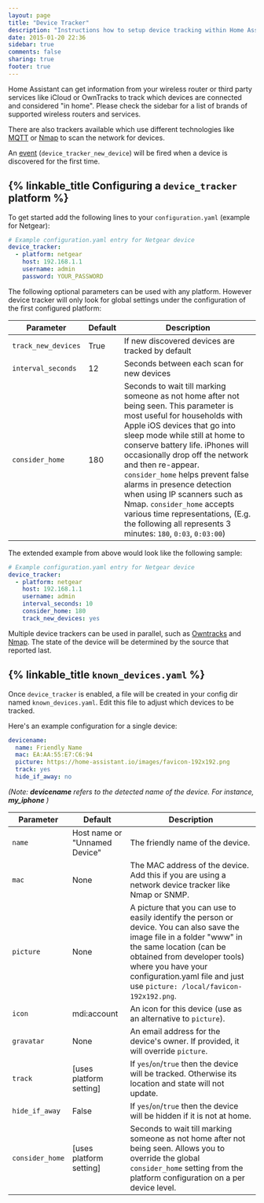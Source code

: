 ```yaml
---
layout: page
title: "Device Tracker"
description: "Instructions how to setup device tracking within Home Assistant."
date: 2015-01-20 22:36
sidebar: true
comments: false
sharing: true
footer: true
---
```


Home Assistant can get information from your wireless router or third party services like iCloud or OwnTracks to track which devices are connected and considered "in home". Please check the sidebar for a list of  brands of supported wireless routers and services.

There are also trackers available which use different technologies like [MQTT](/components/mqtt/) or [Nmap](/components/device_tracker.nmap_tracker/) to scan the network for devices.

An [event](/getting-started/automation-trigger/#event-trigger) (`device_tracker_new_device`) will be fired when a device is discovered for the first time. 

## {% linkable_title Configuring a `device_tracker` platform %}

To get started add the following lines to your `configuration.yaml` (example for Netgear):

```yaml
# Example configuration.yaml entry for Netgear device
device_tracker:
  - platform: netgear
    host: 192.168.1.1
    username: admin
    password: YOUR_PASSWORD
```

The following optional parameters can be used with any platform. However device tracker will only look for global settings under the configuration of the first configured platform:

| Parameter           | Default | Description                                                                                                                                                                                                                                                                                                                                                                               |
|---------------------|---------|-------------------------------------------------------------------------------------------------------------------------------------------------------------------------------------------------------------------------------------------------------------------------------------------------------------------------------------------------------------------------------------------|
| `track_new_devices` | True    | If new discovered devices are tracked by default                                                                                                                                                                                                                                                                                                                                          |
| `interval_seconds`  | 12      | Seconds between each scan for new devices                                                                                                                                                                                                                                                                                                                                                 |
| `consider_home`     | 180     | Seconds to wait till marking someone as not home after not being seen. This parameter is most useful for households with Apple iOS devices that go into sleep mode while still at home to conserve battery life. iPhones will occasionally drop off the network and then re-appear. `consider_home` helps prevent false alarms in presence detection when using IP scanners such as Nmap. `consider_home` accepts various time representations, (E.g. the following all represents 3 minutes: `180`, `0:03`, `0:03:00`)  |

The extended example from above would look like the following sample:

```yaml
# Example configuration.yaml entry for Netgear device
device_tracker:
  - platform: netgear
    host: 192.168.1.1
    username: admin
    interval_seconds: 10
    consider_home: 180
    track_new_devices: yes
```

Multiple device trackers can be used in parallel, such as [Owntracks](/components/device_tracker.owntracks/#using-owntracks-with-other-device-trackers) and [Nmap](/components/device_tracker.nmap_tracker/). The state of the device will be determined by the source that reported last.

## {% linkable_title `known_devices.yaml` %}

Once `device_tracker` is enabled, a file will be created in your config dir named `known_devices.yaml`. Edit this file to adjust which devices to be tracked.

Here's an example configuration for a single device:

```yaml
devicename:
  name: Friendly Name
  mac: EA:AA:55:E7:C6:94
  picture: https://home-assistant.io/images/favicon-192x192.png
  track: yes
  hide_if_away: no
```
_(Note:  **devicename** refers to the detected name of the device.  For instance, **my_iphone** )_

| Parameter      | Default                       | Description                                                                                             |
|----------------|-------------------------------|---------------------------------------------------------------------------------------------------------|
| `name`         | Host name or "Unnamed Device" | The friendly name of the device.                                                                         |
| `mac`          | None                          | The MAC address of the device. Add this if you are using a network device tracker like Nmap or SNMP.     |
| `picture`      | None                          | A picture that you can use to easily identify the person or device. You can also save the image file in a folder "www" in the same location (can be obtained from developer tools) where you have your configuration.yaml file and just use `picture: /local/favicon-192x192.png`.                                      |
| `icon`         | mdi:account                   | An icon for this device (use as an alternative to `picture`).                           |
| `gravatar`     | None                          | An email address for the device's owner. If provided, it will override `picture`.                        |
| `track`        | [uses platform setting]       | If  `yes`/`on`/`true` then the device will be tracked. Otherwise its location and state will not update. |
| `hide_if_away` | False                         | If `yes`/`on`/`true` then the device will be hidden if it is not at home.                                |
| `consider_home` | [uses platform setting]      | Seconds to wait till marking someone as not home after not being seen. Allows you to override the global `consider_home` setting from the platform configuration on a per device level.                                 |
